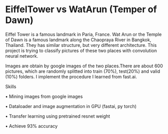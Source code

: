 # EiffelTower vs WatArun (Temper of Dawn)

Eiffel Tower is a famous landmark in Paria, France. Wat Arun or the Temple of Dawn is a famous landmark along the Chaopraya River in Bangkok, Thailand. They has similar structure, but very different architecture. This project is trying to classify pictures of these two places with convolution neural network.

Images are obtain by google images of the two places.There are about 600 pictures, which are randomly splitted into train (70%), test(20%) and valid (10%) folders. I implement the procedure I learned from fast.ai.

Skills

•	Mining images from google images 

•	Dataloader and image augmentation in GPU (fastai, py torch)

•	Transfer learning using pretrained resnet weight

•	Achieve 93% accuracy 



